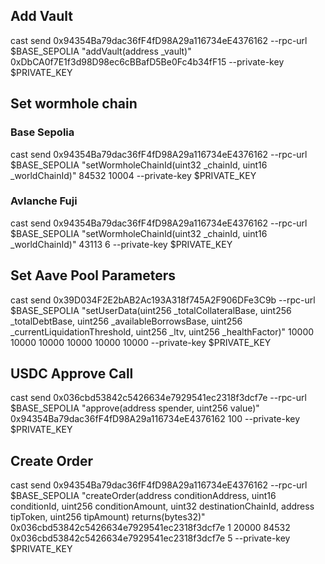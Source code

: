 


## Add Vault 

cast send 0x94354Ba79dac36fF4fD98A29a116734eE4376162 --rpc-url $BASE_SEPOLIA "addVault(address _vault)" 0xDbCA0f7E1f3d98D98ec6cBBafD5Be0Fc4b34fF15 --private-key $PRIVATE_KEY

## Set wormhole chain


### Base Sepolia 
cast send 0x94354Ba79dac36fF4fD98A29a116734eE4376162 --rpc-url $BASE_SEPOLIA "setWormholeChainId(uint32 _chainId, uint16 _worldChainId)" 84532 10004 --private-key $PRIVATE_KEY

### Avlanche Fuji 

cast send 0x94354Ba79dac36fF4fD98A29a116734eE4376162 --rpc-url $BASE_SEPOLIA "setWormholeChainId(uint32 _chainId, uint16 _worldChainId)" 43113 6 --private-key $PRIVATE_KEY



## Set Aave Pool Parameters 

cast send 0x39D034F2E2bAB2Ac193A318f745A2F906DFe3C9b --rpc-url $BASE_SEPOLIA "setUserData(uint256 _totalCollateralBase, uint256 _totalDebtBase, uint256 _availableBorrowsBase, uint256 _currentLiquidationThreshold, uint256 _ltv, uint256 _healthFactor)" 10000 10000 10000 10000 10000 10000 --private-key $PRIVATE_KEY


## USDC Approve Call

cast send 0x036cbd53842c5426634e7929541ec2318f3dcf7e --rpc-url $BASE_SEPOLIA "approve(address spender, uint256 value)" 0x94354Ba79dac36fF4fD98A29a116734eE4376162 100 --private-key $PRIVATE_KEY

## Create Order 

cast send 0x94354Ba79dac36fF4fD98A29a116734eE4376162 --rpc-url $BASE_SEPOLIA "createOrder(address conditionAddress, uint16 conditionId,  uint256 conditionAmount, uint32 destinationChainId, address tipToken, uint256 tipAmount) returns(bytes32)" 0x036cbd53842c5426634e7929541ec2318f3dcf7e 1 20000 84532 0x036cbd53842c5426634e7929541ec2318f3dcf7e 5 --private-key $PRIVATE_KEY